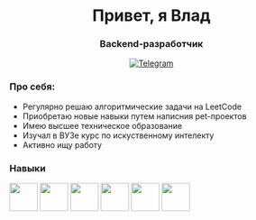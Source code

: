 <div id="header" align="center">
  <h1>Привет, я Влад</h1>
  <h3>Backend-разработчик</h3>
</div>
<div id="socials" align="center">
  <a href="https://t.me/BESSOVSKOEotrodie">
    <img src="https://img.shields.io/badge/Telegram-blue?style=for-the-badgelogo=TelegramlogoColor=white" alt="Telegram" />
  </a>
</div>

### Про себя:
- Регулярно решаю алгоритмические задачи на LeetCode
- Приобретаю новые навыки путем написния pet-проектов
- Имею высшее техническое образование
- Изучал в ВУЗе курс по искуственному интелекту
- Активно ищу работу

### Навыки 
<img src="https://cdn.jsdelivr.net/gh/devicons/devicon@latest/icons/python/python-original.svg" widh="50" height="50"/>
<img src="https://cdn.jsdelivr.net/gh/devicons/devicon@latest/icons/fastapi/fastapi-original-wordmark.svg" widh="50" height="50"/>
<img src="https://cdn.jsdelivr.net/gh/devicons/devicon@latest/icons/sqlalchemy/sqlalchemy-original-wordmark.svg" widh="50" height="50"/>
<img src="https://cdn.jsdelivr.net/gh/devicons/devicon@latest/icons/postgresql/postgresql-original-wordmark.svg" widh="50" height="50" />
<img src="https://cdn.jsdelivr.net/gh/devicons/devicon@latest/icons/docker/docker-original-wordmark.svg" widh="50" height="50"/>
<img src="https://cdn.jsdelivr.net/gh/devicons/devicon@latest/icons/git/git-original-wordmark.svg" widh="50" height="50"/>
          
          
          
          
          

          
<!--
**vladbess-09/vladbess-09** is a ✨ _special_ ✨ repository because its `README.md` (this file) appears on your GitHub profile.

Here are some ideas to get you started:

- 🔭 I’m currently working on ...
- 🌱 I’m currently learning ...
- 👯 I’m looking to collaborate on ...
- 🤔 I’m looking for help with ...
- 💬 Ask me about ...
- 📫 How to reach me: ...
- 😄 Pronouns: ...
- ⚡ Fun fact: ...
-->

